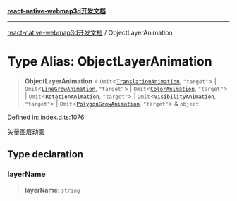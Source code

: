[**react-native-webmap3d开发文档**](../README.md)

***

[react-native-webmap3d开发文档](../globals.md) / ObjectLayerAnimation

# Type Alias: ObjectLayerAnimation

> **ObjectLayerAnimation** = `Omit`\<[`TranslationAnimation`](../interfaces/TranslationAnimation.md), `"target"`\> \| `Omit`\<[`LineGrowAnimation`](../interfaces/LineGrowAnimation.md), `"target"`\> \| `Omit`\<[`ColorAnimation`](../interfaces/ColorAnimation.md), `"target"`\> \| `Omit`\<[`RotationAnimation`](../interfaces/RotationAnimation.md), `"target"`\> \| `Omit`\<[`VisibilityAnimation`](../interfaces/VisibilityAnimation.md), `"target"`\> \| `Omit`\<[`PolygonGrowAnimation`](../interfaces/PolygonGrowAnimation.md), `"target"`\> & `object`

Defined in: index.d.ts:1076

矢量图层动画

## Type declaration

### layerName

> **layerName**: `string`
